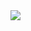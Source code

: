 

<img src="https://github-readme-stats.vercel.app/api?username=busra4&&show_icons=true&title_color=ffffff&icon_color=bb2acf&text_color=daf7dc&bg_color=151515">
